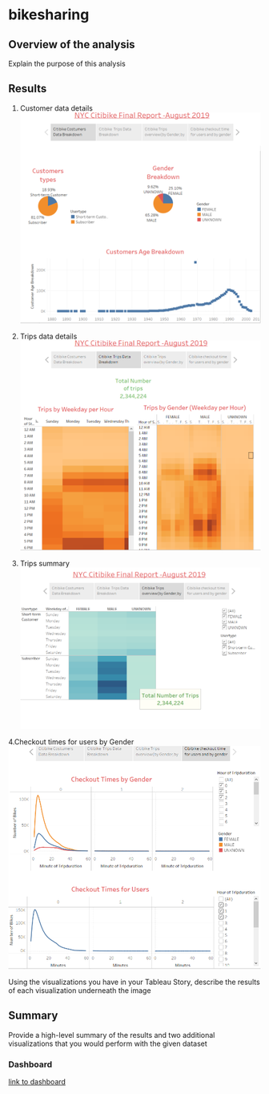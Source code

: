 # bikesharing
## Overview of the analysis
  Explain the purpose of this analysis
## Results

1. Customer data details
![customers details](https://github.com/muhisan/bikesharing/blob/main/Resources/customers%20details.png)

2. Trips data details
![customers details](https://github.com/muhisan/bikesharing/blob/main/Resources/trips%20details.png)

3. Trips summary
![customers details](https://github.com/muhisan/bikesharing/blob/main/Resources/trips%20summary.png)

4.Checkout times for users by Gender
![customers details](https://github.com/muhisan/bikesharing/blob/main/Resources/checkout%20time%20details.png)

  Using the visualizations you have in your Tableau Story, describe the results of each visualization underneath the image
  
## Summary
  Provide a high-level summary of the results and two additional visualizations that you would perform with the given dataset

### Dashboard
[link to dashboard](https://public.tableau.com/app/profile/sandrine.muhimpundu/viz/Book2_16326230920670/NYCCitibikeFinalReport-August2019?publish=yes)
